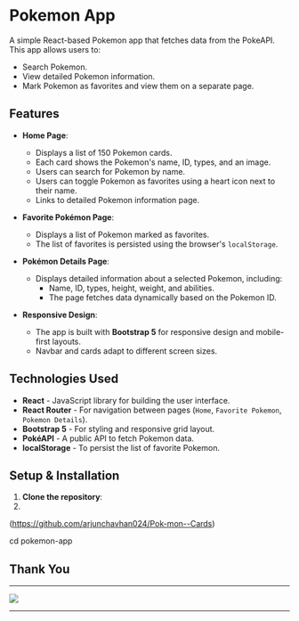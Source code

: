 # Pokemon App

A simple React-based Pokemon app that fetches data from the PokeAPI. This app allows users to:

- Search Pokemon.
- View detailed Pokemon information.
- Mark Pokemon as favorites and view them on a separate page.

## Features

- **Home Page**:

  - Displays a list of 150 Pokemon cards.
  - Each card shows the Pokemon's name, ID, types, and an image.
  - Users can search for Pokemon by name.
  - Users can toggle Pokemon as favorites using a heart icon next to their name.
  - Links to detailed Pokemon information page.

- **Favorite Pokémon Page**:

  - Displays a list of Pokemon marked as favorites.
  - The list of favorites is persisted using the browser's `localStorage`.

- **Pokémon Details Page**:

  - Displays detailed information about a selected Pokemon, including:
    - Name, ID, types, height, weight, and abilities.
    - The page fetches data dynamically based on the Pokemon ID.

- **Responsive Design**:
  - The app is built with **Bootstrap 5** for responsive design and mobile-first layouts.
  - Navbar and cards adapt to different screen sizes.

## Technologies Used

- **React** - JavaScript library for building the user interface.
- **React Router** - For navigation between pages (`Home`, `Favorite Pokemon`, `Pokemon Details`).
- **Bootstrap 5** - For styling and responsive grid layout.
- **PokéAPI** - A public API to fetch Pokemon data.
- **localStorage** - To persist the list of favorite Pokemon.

## Setup & Installation

1. **Clone the repository**:
2. 
(https://github.com/arjunchavhan024/Pok-mon--Cards)

cd pokemon-app


## Thank You

---

<a href="https://github.com/arjunchavhan024">
  <img src="https://imgur.com/rilHVxA.png"/>
</a>

---


